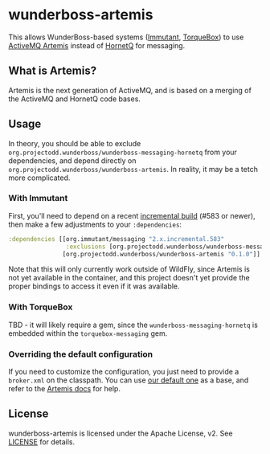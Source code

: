 # wunderboss-artemis

This allows WunderBoss-based systems
([Immutant](http://immutant.org/), [TorqueBox](http://torquebox.org/))
to use [ActiveMQ Artemis](http://activemq.apache.org/artemis/) instead
of [HornetQ](http://hornetq.org/) for messaging.

## What is Artemis?

Artemis is the next generation of ActiveMQ, and is based on a merging
of the ActiveMQ and HornetQ code bases.

## Usage

In theory, you should be able to exclude
`org.projectodd.wunderboss/wunderboss-messaging-hornetq` from your
dependencies, and depend directly on
`org.projectodd.wunderboss/wunderboss-artemis`. In reality, it may be
a tetch more complicated.

### With Immutant

First, you'll need to depend on a recent
[incremental build](http://immutant.org/builds/2x/) (#583 or newer),
then make a few adjustments to your `:dependencies`:

```clojure
:dependencies [[org.immutant/messaging "2.x.incremental.583"
                :exclusions [org.projectodd.wunderboss/wunderboss-messaging-hornetq]]
               [org.projectodd.wunderboss/wunderboss-artemis "0.1.0"]]
```

Note that this will only currently work outside of WildFly, since
Artemis is not yet available in the container, and this project
doesn't yet provide the proper bindings to access it even if it was
available.

### With TorqueBox

TBD - it will likely require a gem, since the
`wunderboss-messaging-hornetq` is embedded within the
`torquebox-messaging` gem.

### Overriding the default configuration

If you need to customize the configuration, you just need to provide a
`broker.xml` on the classpath. You can use
[our default one](https://github.com/projectodd/wunderboss-artemis/blob/master/src/main/resources/default-broker.xml)
as a base, and refer to the
[Artemis docs](http://activemq.apache.org/artemis/docs.html) for help.

## License

wunderboss-artemis is licensed under the Apache License, v2. See
[LICENSE](LICENSE) for details.
